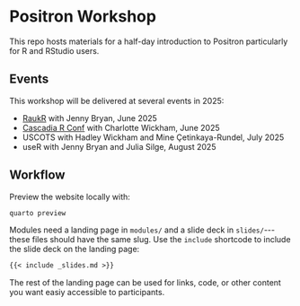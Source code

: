 # Positron Workshop

This repo hosts materials for a half-day introduction to Positron particularly for R and RStudio users. 

## Events

This workshop will be delivered at several events in 2025:

* [RaukR](raukr.qmd) with Jenny Bryan, June 2025
* [Cascadia R Conf](caskdr.qmd) with Charlotte Wickham, June 2025
* USCOTS with Hadley Wickham and Mine Çetinkaya-Rundel, July 2025
* useR with Jenny Bryan and Julia Silge, August 2025

## Workflow

Preview the website locally with:

```bash
quarto preview
```

Modules need a landing page in `modules/` and a slide deck in `slides/`---these files should have the same slug. 
Use the `include` shortcode to include the slide deck on the landing page:

```markdown
{{< include _slides.md >}}
```

The rest of the landing page can be used for links, code, or other content you want easiy accessible to participants.